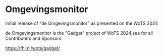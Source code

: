 # Omgevingsmonitor
Initial release of "de Omgevingsmonitor" as presented on the WoTS 2024

de Omgevingsmonitor is the "Gadget" project of WoTS 2024,see for all Contributers and Sponsors:

https://fhi.nl/wots/gadget/
